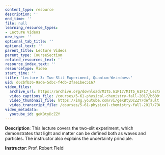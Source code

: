 ```yaml
---
content_type: resource
description: ''
end_time: ''
file: null
learning_resource_types:
- Lecture Videos
ocw_type: ''
optional_tab_title: ''
optional_text: ''
parent_title: Lecture Videos
parent_type: CourseSection
related_resources_text: ''
resource_index_text: ''
resourcetype: Video
start_time: ''
title: 'Lecture 3: Two-Slit Experiment, Quantum Weirdness'
uid: d6cbfb36-9ade-5dbc-f4db-2fae1bec5167
video_files:
  archive_url: https://archive.org/download/MIT5.61F17/MIT5_61F17_Lecture_03_300k.mp4
  video_captions_file: /courses/5-61-physical-chemistry-fall-2017/b689fc40397c5ea0a64338299557e676_3126562.vtt
  video_thumbnail_file: https://img.youtube.com/vi/geKBtyDcZZY/default.jpg
  video_transcript_file: /courses/5-61-physical-chemistry-fall-2017/73823ad1f0d015b860c7d2b941122675_3126562.pdf
video_metadata:
  youtube_id: geKBtyDcZZY
---
```


**Description**: This lecture covers the two-slit experiment, which demonstrates that light and matter can be defined both as waves and particles. The instructor also explains the uncertainty principle.

**Instructor**: Prof. Robert Field

